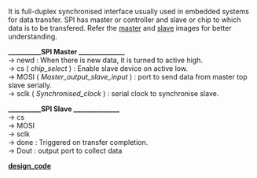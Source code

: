 It is full-duplex synchronised interface usually used in embedded systems for data transfer. SPI has master or controller and slave or chip to which data is to be transfered. Refer the [master](https://github.com/Mhd-Shah/Verification-of-SPI-communication-protocol/blob/main/SPI_Master.png) and [slave](https://github.com/Mhd-Shah/Verification-of-SPI-communication-protocol/blob/main/SPI_Slave.png) images for better understanding.<br>

**__________SPI Master ______________**<br>
-> newd : When there is new data, it is turned to active high.<br>
-> cs ( _chip_select_ ) : Enable slave device on active low.<br>
-> MOSI ( _Master_output_slave_input_ ) : port to send data from master top slave serially.<br>
-> sclk ( _Synchronised_clock_ ) : serial clock to synchronise slave.<br>

**__________SPI Slave ______________**<br>
-> cs<br>
-> MOSI<br>
-> sclk<br>
-> done : Triggered on transfer completion.<br>
-> Dout : output port to collect data<br>

**[design_code](https://github.com/Mhd-Shah/Verification-of-SPI-communication-protocol/blob/main/design.sv)**
